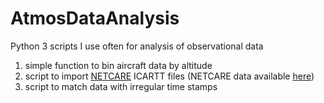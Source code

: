 # AtmosDataAnalysis
Python 3 scripts I use often for analysis of observational data

1. simple function to bin aircraft data by altitude
2. script to import [NETCARE](https://www.atmos-chem-phys.net/special_issue835.html) ICARTT files (NETCARE data available [here](http://crd-data-donnees-rdc.ec.gc.ca/CCCMA/products/NETCARE/))
3. script to match data with irregular time stamps
